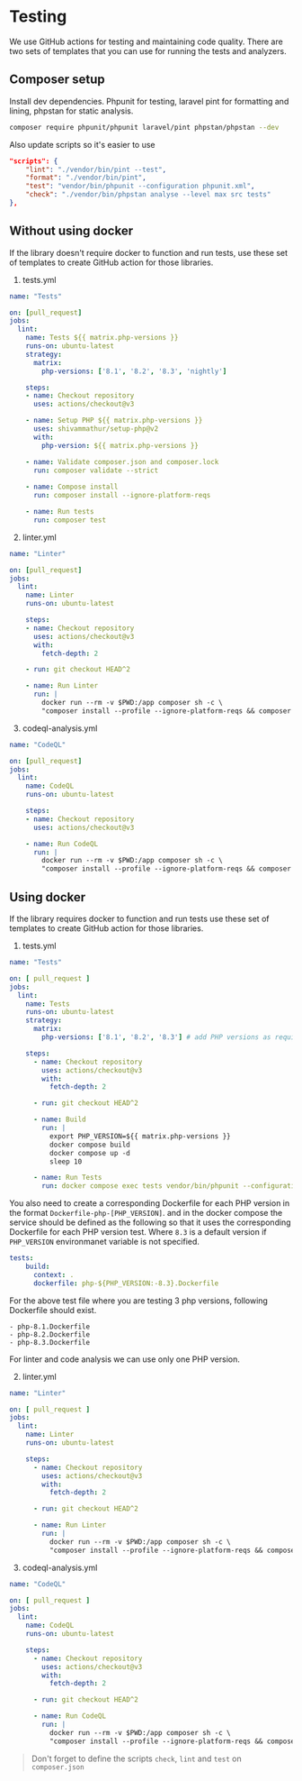 # Testing

We use GitHub actions for testing and maintaining code quality. There are two sets of templates that you can use for running the tests and analyzers.

## Composer setup

Install dev dependencies. Phpunit for testing, laravel pint for formatting and lining, phpstan for static analysis.

```bash
composer require phpunit/phpunit laravel/pint phpstan/phpstan --dev
```

Also update scripts so it's easier to use

```json
"scripts": {
    "lint": "./vendor/bin/pint --test",
    "format": "./vendor/bin/pint",
    "test": "vendor/bin/phpunit --configuration phpunit.xml",
    "check": "./vendor/bin/phpstan analyse --level max src tests"
},
```


## Without using docker

If the library doesn't require docker to function and run tests, use these set of templates to create GitHub action for those libraries.

1. tests.yml

```yml
name: "Tests"

on: [pull_request]
jobs:
  lint:
    name: Tests ${{ matrix.php-versions }}
    runs-on: ubuntu-latest
    strategy:
      matrix:
        php-versions: ['8.1', '8.2', '8.3', 'nightly']

    steps:
    - name: Checkout repository
      uses: actions/checkout@v3

    - name: Setup PHP ${{ matrix.php-versions }}
      uses: shivammathur/setup-php@v2
      with:
        php-version: ${{ matrix.php-versions }}

    - name: Validate composer.json and composer.lock
      run: composer validate --strict
    
    - name: Compose install
      run: composer install --ignore-platform-reqs

    - name: Run tests
      run: composer test
```

2. linter.yml

```yml
name: "Linter"

on: [pull_request]
jobs:
  lint:
    name: Linter
    runs-on: ubuntu-latest

    steps:
    - name: Checkout repository
      uses: actions/checkout@v3
      with:
        fetch-depth: 2

    - run: git checkout HEAD^2

    - name: Run Linter
      run: |
        docker run --rm -v $PWD:/app composer sh -c \
        "composer install --profile --ignore-platform-reqs && composer lint"
```

3. codeql-analysis.yml

```yml
name: "CodeQL"

on: [pull_request]
jobs:
  lint:
    name: CodeQL
    runs-on: ubuntu-latest

    steps:
    - name: Checkout repository
      uses: actions/checkout@v3

    - name: Run CodeQL
      run: |
        docker run --rm -v $PWD:/app composer sh -c \
        "composer install --profile --ignore-platform-reqs && composer check"
```


## Using docker

If the library requires docker to function and run tests use these set of templates to create GitHub action for those libraries.

1. tests.yml

```yaml
name: "Tests"

on: [ pull_request ]
jobs:
  lint:
    name: Tests
    runs-on: ubuntu-latest
    strategy:
      matrix:
        php-versions: ['8.1', '8.2', '8.3'] # add PHP versions as required

    steps:
      - name: Checkout repository
        uses: actions/checkout@v3
        with:
          fetch-depth: 2

      - run: git checkout HEAD^2

      - name: Build
        run: |
          export PHP_VERSION=${{ matrix.php-versions }}
          docker compose build
          docker compose up -d
          sleep 10

      - name: Run Tests
        run: docker compose exec tests vendor/bin/phpunit --configuration phpunit.xml
```

You also need to create a corresponding Dockerfile for each PHP version in the format `Dockerfile-php-[PHP_VERSION]`. and in the docker compose the service should be defined as the following so that it uses the corresponding Dockerfile for each PHP version test. Where `8.3` is a default version if `PHP_VERSION` environmanet variable is not specified.

```yml
tests:
    build:
      context: .
      dockerfile: php-${PHP_VERSION:-8.3}.Dockerfile
```

For the above test file where you are testing 3 php versions, following Dockerfile should exist.

```
- php-8.1.Dockerfile
- php-8.2.Dockerfile
- php-8.3.Dockerfile
```

For linter and code analysis we can use only one PHP version.

2. linter.yml

```yml
name: "Linter"

on: [ pull_request ]
jobs:
  lint:
    name: Linter
    runs-on: ubuntu-latest

    steps:
      - name: Checkout repository
        uses: actions/checkout@v3
        with:
          fetch-depth: 2

      - run: git checkout HEAD^2

      - name: Run Linter
        run: |
          docker run --rm -v $PWD:/app composer sh -c \
          "composer install --profile --ignore-platform-reqs && composer lint"
```

3. codeql-analysis.yml

```yml
name: "CodeQL"

on: [ pull_request ]
jobs:
  lint:
    name: CodeQL
    runs-on: ubuntu-latest

    steps:
      - name: Checkout repository
        uses: actions/checkout@v3
        with:
          fetch-depth: 2

      - run: git checkout HEAD^2

      - name: Run CodeQL
        run: |
          docker run --rm -v $PWD:/app composer sh -c \
          "composer install --profile --ignore-platform-reqs && composer check"
```

> Don't forget to define the scripts `check`, `lint` and `test` on `composer.json`
